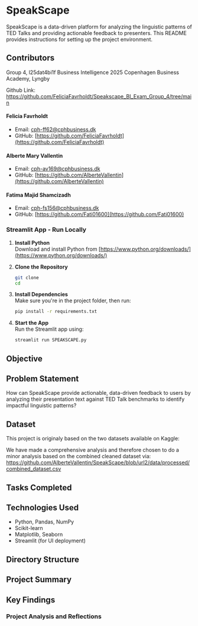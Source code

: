 # SpeakScape 
SpeakScape is a data-driven platform for analyzing the linguistic patterns of TED Talks and providing actionable feedback to presenters. This README provides instructions for setting up the project environment.

## Contributors
Group 4, l25dat4bi1f
Business Intelligence 2025 
Copenhagen Business Academy, Lyngby 

Github Link: https://github.com/FeliciaFavrholdt/Speakscape_BI_Exam_Group_4/tree/main



#### **Felicia Favrholdt**
- Email: [cph-ff62@cphbusiness.dk](mailto:cph-ff62@cphbusiness.dk)  
- GitHub: [https://github.com/FeliciaFavrholdt](https://github.com/FeliciaFavrholdt)  

#### **Alberte Mary Vallentin**
- Email: [cph-av169@cphbusiness.dk](mailto:cph@av169@cphbusiness.dk)
- GitHub: [https://github.com/AlberteVallentin](https://github.com/AlberteVallentin)

#### **Fatima Majid Shamcizadh**
- Email: [cph-fs156@cphbusiness.dk](mailto:cph-fs156@cphbusiness.dk)
- GitHub: [https://github.com/Fati01600](https://github.com/Fati01600)


### Streamlit App - Run Locally
1. **Install Python**  
   Download and install Python from [https://www.python.org/downloads/](https://www.python.org/downloads/)

2. **Clone the Repository**
   ```bash
   git clone 
   cd 
   ```

3. **Install Dependencies**  
   Make sure you're in the project folder, then run:
   ```bash
   pip install -r requirements.txt
   ```

4. **Start the App**  
   Run the Streamlit app using:
   ```bash
   streamlit run SPEAKSCAPE.py                     
   ```

## Objective

## Problem Statement
How can SpeakScape provide actionable, data-driven feedback to users by analyzing their presentation text against TED Talk benchmarks to identify impactful linguistic patterns?

## Dataset
This project is originaly based on the 
two datasets available on Kaggle:

We have made a comprehensive analysis and therefore chosen to do a minor analysis based on the combined cleaned dataset via: 
https://github.com/AlberteVallentin/SpeakScape/blob/url2/data/processed/combined_dataset.csv 

## Tasks Completed


## Technologies Used 
- Python, Pandas, NumPy  
- Scikit-learn  
- Matplotlib, Seaborn  
- Streamlit (for UI deployment)


## Directory Structure

## Project Summary


## Key Findings


### Project Analysis and Reflections